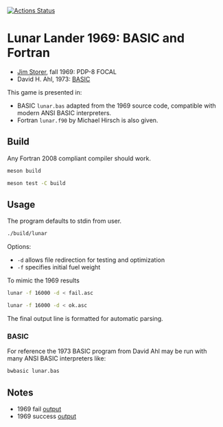 [![Actions Status](https://github.com/fortran-gaming/luner-lander-1969/workflows/fortran_meson/badge.svg)](https://github.com/fortran-gaming/luner-lander-1969/actions)

# Lunar Lander 1969:  BASIC and Fortran

* [Jim Storer](http://www.cs.brandeis.edu/~storer/LunarLander/LunarLander.html), fall 1969: PDP-8 FOCAL
* David H. Ahl, 1973: [BASIC](http://www.cs.brandeis.edu/~storer/LunarLander/LunarLander/Articles/Rocket-101BasicComputerGames.pdf)

This game is presented in:

* BASIC `lunar.bas` adapted from the 1969 source code, compatible with modern ANSI BASIC interpreters.
* Fortran `lunar.f90` by Michael Hirsch is also given.

## Build
Any Fortran 2008 compliant compiler should work.

```sh
meson build

meson test -C build
```

## Usage

The program defaults to stdin from user.
```sh
./build/lunar
```

Options:

* `-d` allows file redirection for testing and optimization
* `-f` specifies initial fuel weight

To mimic the 1969 results
```sh
lunar -f 16000 -d < fail.asc

lunar -f 16000 -d < ok.asc
```

The final output line is formatted for automatic parsing.

### BASIC

For reference the 1973 BASIC program from David Ahl may be run with many ANSI BASIC interpreters like:
```sh
bwbasic lunar.bas
```

## Notes

* 1969 fail [output](http://www.cs.brandeis.edu/~storer/LunarLander/LunarLander/LunarLanderSampleOutputPage1.jpg)
* 1969 success [output](http://www.cs.brandeis.edu/~storer/LunarLander/LunarLander/LunarLanderSampleOutputPage2.jpg)

